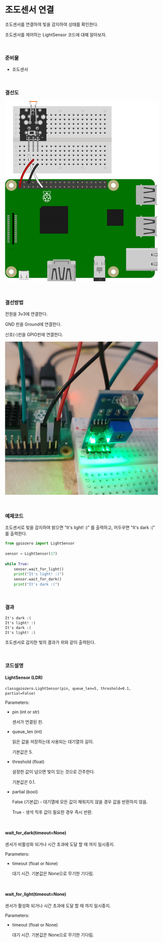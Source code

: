 # 조도센서 연결

조도센서를 연결하여 빛을 감지하여 상태를 확인한다. 

조도센서를 제어하는 LightSensor 코드에 대해 알아보자. 

<br>

### 준비물 

+ 조도센서 

<br>

### 결선도

![photoresistor_bb](Image/photoresistor_bb.svg)

<br>

### 결선방법

전원을 3v3에 연결한다. 

GND 핀을 Ground에 연결한다. 

신호(-)핀을 GPIO핀에 연결한다. 

![photoresistor](Image/Photoresistor.jpg)


<br>

### 예제코드 

조도센서로 빛을 감지하여 밝으면 "It's light! :)" 를 출력하고, 어두우면 "It's dark :(" 를 출력한다. 

```python
from gpiozero import LightSensor

sensor = LightSensor(17)

while True:
    sensor.wait_for_light()
    print("It's light! :)")
    sensor.wait_for_dark()
    print("It's dark :(")
```

<br>

### 결과 

```
It's dark :(
It's light! :)
It's dark :(
It's light! :)
```

조도센서로 감지한 빛의 결과가 위와 같이 출력된다. 

<br>

### 코드설명

#### LightSensor (LDR)

```
classgpiozero.LightSensor(pin, queue_len=5, threshold=0.1, partial=False)
```

Parameters:	

+ pin (int or str)

    센서가 연결된 핀. 

+ queue_len (int)

    읽은 값을 저장하는데 사용되는 대기열의 길이. 

    기본값은 5. 

+ threshold (float)

    설정한 값이 넘으면 빛이 있는 것으로 간주한다. 

    기본값은 0.1. 

+ partial (bool)

    False (기본값) - 대기열에 모든 값이 채워지지 않을 경우 값을 반환하지 않음.
    
    True - 생석 직후 값이 필요한 경우 즉시 반환. 

<br>

#### wait_for_dark(timeout=None)

센서가 비활성화 되거나 시간 초과에 도달 할 때 까지 일시중지. 

Parameters:

+ timeout (float or None)

    대기 시간. 기본값은 None으로 무기한 기다림. 

<br>

#### wait_for_light(timeout=None)

센서가 활성화 되거나 시간 초과에 도달 할 때 까지 일시중지. 

Parameters:

+ timeout (float or None)

    대기 시간. 기본값은 None으로 무기한 기다림. 